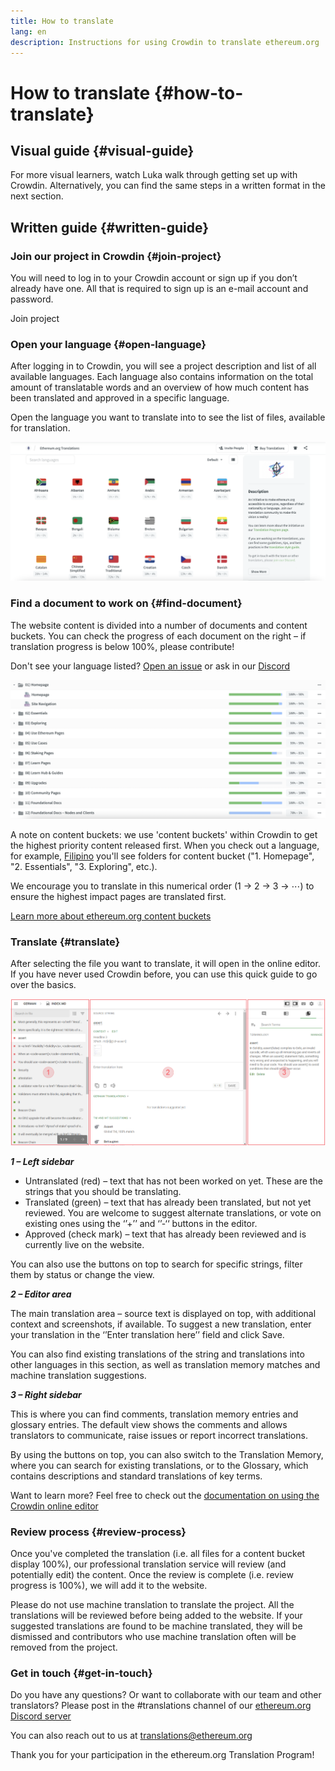 ```yaml
---
title: How to translate
lang: en
description: Instructions for using Crowdin to translate ethereum.org
---
```


# How to translate {#how-to-translate}

## Visual guide {#visual-guide}

For more visual learners, watch Luka walk through getting set up with Crowdin. Alternatively, you can find the same steps in a written format in the next section.

<YouTube id="Ii7bYhanLs4" />

## Written guide {#written-guide}

### Join our project in Crowdin {#join-project}

You will need to log in to your Crowdin account or sign up if you don’t already have one. All that is required to sign up is an e-mail account and password.

<ButtonLink href="https://crowdin.com/project/ethereum-org/">
  Join project
</ButtonLink>

### Open your language {#open-language}

After logging in to Crowdin, you will see a project description and list of all available languages.
Each language also contains information on the total amount of translatable words and an overview of how much content has been translated and approved in a specific language.

Open the language you want to translate into to see the list of files, available for translation.

![List of languages in Crowdin](./list-of-languages.png)

### Find a document to work on {#find-document}

The website content is divided into a number of documents and content buckets. You can check the progress of each document on the right – if translation progress is below 100%, please contribute!

Don't see your language listed? [Open an issue](https://github.com/ethereum/ethereum-org-website/issues/new/choose) or ask in our [Discord](/discord/)

![Translated and untranslated files in Crowdin](./crowdin-files.png)

A note on content buckets: we use 'content buckets' within Crowdin to get the highest priority content released first. When you check out a language, for example, [Filipino](https://crowdin.com/project/ethereum-org/fil#) you'll see folders for content bucket ("1. Homepage", "2. Essentials", "3. Exploring", etc.).

We encourage you to translate in this numerical order (1 → 2 → 3 → ⋯) to ensure the highest impact pages are translated first.

[Learn more about ethereum.org content buckets](/contributing/translation-program/content-buckets/)

### Translate {#translate}

After selecting the file you want to translate, it will open in the online editor. If you have never used Crowdin before, you can use this quick guide to go over the basics.

![Crowdin online editor](./online-editor.png)

**_1 – Left sidebar_**

- Untranslated (red) – text that has not been worked on yet. These are the strings that you should be translating.
- Translated (green) – text that has already been translated, but not yet reviewed. You are welcome to suggest alternate translations, or vote on existing ones using the ‘’+’’ and ‘’-‘‘ buttons in the editor.
- Approved (check mark) – text that has already been reviewed and is currently live on the website.

You can also use the buttons on top to search for specific strings, filter them by status or change the view.

**_2 – Editor area_**

The main translation area – source text is displayed on top, with additional context and screenshots, if available.
To suggest a new translation, enter your translation in the ‘’Enter translation here’’ field and click Save.

You can also find existing translations of the string and translations into other languages in this section, as well as translation memory matches and machine translation suggestions.

**_3 – Right sidebar_**

This is where you can find comments, translation memory entries and glossary entries. The default view shows the comments and allows translators to communicate, raise issues or report incorrect translations.

By using the buttons on top, you can also switch to the Translation Memory, where you can search for existing translations, or to the Glossary, which contains descriptions and standard translations of key terms.

Want to learn more? Feel free to check out the [documentation on using the Crowdin online editor](https://support.crowdin.com/online-editor/)

### Review process {#review-process}

Once you've completed the translation (i.e. all files for a content bucket display 100%), our professional translation service will review (and potentially edit) the content. Once the review is complete (i.e. review progress is 100%), we will add it to the website.

<InfoBanner shouldCenter emoji=":warning:">
  Please do not use machine translation to translate the project. All the translations will be reviewed before being added to the website. If your suggested translations are found to be machine translated, they will be dismissed and contributors who use machine translation often will be removed from the project.
</InfoBanner>

### Get in touch {#get-in-touch}

Do you have any questions? Or want to collaborate with our team and other translators? Please post in the #translations channel of our [ethereum.org Discord server](/discord/)

You can also reach out to us at translations@ethereum.org

Thank you for your participation in the ethereum.org Translation Program!
